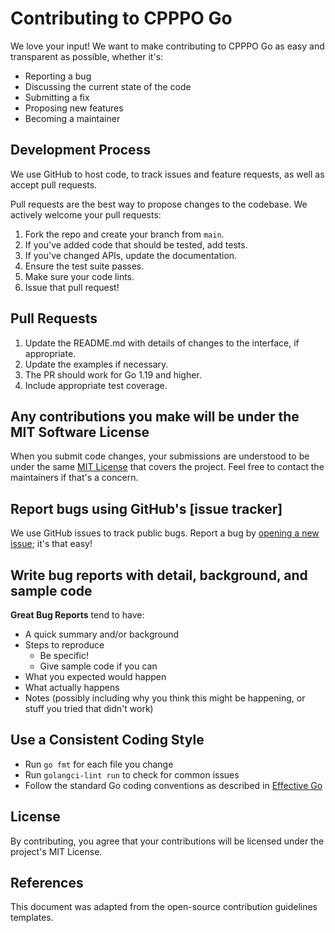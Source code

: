 # Contributing to CPPPO Go

We love your input! We want to make contributing to CPPPO Go as easy and transparent as possible, whether it's:

- Reporting a bug
- Discussing the current state of the code
- Submitting a fix
- Proposing new features
- Becoming a maintainer

## Development Process

We use GitHub to host code, to track issues and feature requests, as well as accept pull requests.

Pull requests are the best way to propose changes to the codebase. We actively welcome your pull requests:

1. Fork the repo and create your branch from `main`.
2. If you've added code that should be tested, add tests.
3. If you've changed APIs, update the documentation.
4. Ensure the test suite passes.
5. Make sure your code lints.
6. Issue that pull request!

## Pull Requests

1. Update the README.md with details of changes to the interface, if appropriate.
2. Update the examples if necessary.
3. The PR should work for Go 1.19 and higher.
4. Include appropriate test coverage.

## Any contributions you make will be under the MIT Software License

When you submit code changes, your submissions are understood to be under the same [MIT License](http://choosealicense.com/licenses/mit/) that covers the project. Feel free to contact the maintainers if that's a concern.

## Report bugs using GitHub's [issue tracker]

We use GitHub issues to track public bugs. Report a bug by [opening a new issue](https://github.com/yourusername/cpppo-go/issues/new); it's that easy!

## Write bug reports with detail, background, and sample code

**Great Bug Reports** tend to have:

- A quick summary and/or background
- Steps to reproduce
  - Be specific!
  - Give sample code if you can
- What you expected would happen
- What actually happens
- Notes (possibly including why you think this might be happening, or stuff you tried that didn't work)

## Use a Consistent Coding Style

* Run `go fmt` for each file you change
* Run `golangci-lint run` to check for common issues
* Follow the standard Go coding conventions as described in [Effective Go](https://golang.org/doc/effective_go.html)

## License

By contributing, you agree that your contributions will be licensed under the project's MIT License.

## References

This document was adapted from the open-source contribution guidelines templates.
